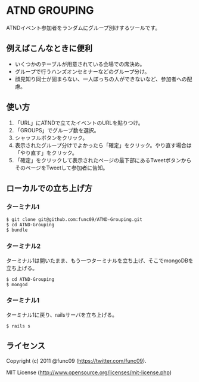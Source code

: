 ATND GROUPING
=============

ATNDイベント参加者をランダムにグループ別けするツールです。

例えばこんなときに便利
-----------

- いくつかのテーブルが用意されている会場での席決め。
- グループで行うハンズオンセミナーなどのグループ分け。
- 顔見知り同士が固まらない、一人ぼっちの人ができないなど、参加者への配慮。

使い方
---

1. 「URL」にATNDで立てたイベントのURLを貼りつけ。
2. 「GROUPS」でグループ数を選択。
3. シャッフルボタンをクリック。
4. 表示されたグループ分けでよかったら「確定」をクリック。やり直す場合は「やり直す」をクリック。
5. 「確定」をクリックして表示されたページの最下部にあるTweetボタンからそのページをTweetして参加者に告知。

ローカルでの立ち上げ方
-----------

### ターミナル1

    $ git clone git@github.com:func09/ATND-Grouping.git
    $ cd ATND-Grouping
    $ bundle
    
### ターミナル2

ターミナル1は開いたまま、もう一つターミナルを立ち上げ、そこでmongoDBを立ち上げる。

    $ cd ATND-Grouping
    $ mongod

### ターミナル1

ターミナル1に戻り、railsサーバを立ち上げる。

    $ rails s

ライセンス
-----

Copyright (c) 2011 @func09 (https://twitter.com/func09).

MIT License (http://www.opensource.org/licenses/mit-license.php)
